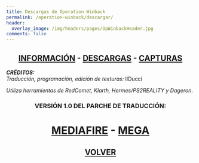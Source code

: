 ```yaml
---
title: Descargas de Operation Winback
permalink: /operation-winback/descargar/
header:
  overlay_image: /img/headers/pages/OpWinbackHeader.jpg
comments: false
---
```

<h2 style="text-align: center;"><strong><a href="/operation-winback/informacion/">INFORMACIÓN</a> - <a href="/operation-winback/descargar/">DESCARGAS</a> - <a href="/operation-winback/capturas/">CAPTURAS</a></strong></h2>

_**CRÉDITOS:**_  
_Traducción, programación, edición de texturas:_ IlDucci

_Utiliza herramientas de RedComet, Klarth, Hermes/PS2REALITY y Dageron._

<h3 style="text-align: center;">VERSIÓN 1.0 DEL PARCHE DE TRADUCCIÓN:</h3>

<h1 style="text-align: center;"><strong><a href="https://www.mediafire.com/file/u134tj9e0ckw3b8/OPWB-V10-ESP.7z/file" target="_blank">MEDIAFIRE</a> - <a href="https://mega.nz/file/pYVkSZqC#PppPK_y0youHdoJW-hBpJDkdKdQNlcJh8-A5cRnoAyE" target="_blank">MEGA</a></strong></h1>

<h2 style="text-align: center;"><a href="/operation-winback/"><strong>VOLVER</strong></a></h2>


